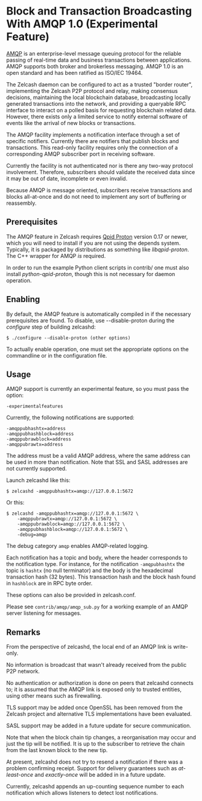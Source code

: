 # Block and Transaction Broadcasting With AMQP 1.0 (Experimental Feature)

[AMQP](https://www.amqp.org/) is an enterprise-level message queuing
protocol for the reliable passing of real-time data and business
transactions between applications.  AMQP supports both broker and
brokerless messaging.  AMQP 1.0 is an open standard and has been
ratified as ISO/IEC 19464.

The Zelcash daemon can be configured to act as a trusted "border
router", implementing the Zelcash P2P protocol and relay, making
consensus decisions, maintaining the local blockchain database,
broadcasting locally generated transactions into the network, and
providing a queryable RPC interface to interact on a polled basis for
requesting blockchain related data. However, there exists only a
limited service to notify external software of events like the arrival
of new blocks or transactions.

The AMQP facility implements a notification interface through a set
of specific notifiers. Currently there are notifiers that publish
blocks and transactions. This read-only facility requires only the
connection of a corresponding AMQP subscriber port in receiving
software.

Currently the facility is not authenticated nor is there any two-way
protocol involvement. Therefore, subscribers should validate the
received data since it may be out of date, incomplete or even invalid.

Because AMQP is message oriented, subscribers receive transactions
and blocks all-at-once and do not need to implement any sort of
buffering or reassembly.

## Prerequisites

The AMQP feature in Zelcash requires [Qpid Proton](https://qpid.apache.org/proton/)
version 0.17 or newer, which you will need to install if you are not
using the depends system. Typically, it is packaged by distributions as
something like *libqpid-proton*. The C++ wrapper for AMQP *is* required.

In order to run the example Python client scripts in contrib/ one must
also install *python-qpid-proton*, though this is not necessary for
daemon operation.

## Enabling

By default, the AMQP feature is automatically compiled in if the
necessary prerequisites are found.  To disable, use --disable-proton
during the *configure* step of building zelcashd:

    $ ./configure --disable-proton (other options)

To actually enable operation, one must set the appropriate options on
the commandline or in the configuration file.

## Usage

AMQP support is currently an experimental feature, so you must pass
the option:

    -experimentalfeatures

Currently, the following notifications are supported:

    -amqppubhashtx=address
    -amqppubhashblock=address
    -amqppubrawblock=address
    -amqppubrawtx=address

The address must be a valid AMQP address, where the same address can be
used in more than notification.  Note that SSL and SASL addresses are
not currently supported.

Launch zelcashd like this:

    $ zelcashd -amqppubhashtx=amqp://127.0.0.1:5672

Or this:

    $ zelcashd -amqppubhashtx=amqp://127.0.0.1:5672 \
        -amqppubrawtx=amqp://127.0.0.1:5672 \
        -amqppubrawblock=amqp://127.0.0.1:5672 \
        -amqppubhashblock=amqp://127.0.0.1:5672 \
        -debug=amqp

The debug category `amqp` enables AMQP-related logging.

Each notification has a topic and body, where the header corresponds
to the notification type. For instance, for the notification `-amqpubhashtx`
the topic is `hashtx` (no null terminator) and the body is the hexadecimal
transaction hash (32 bytes).  This transaction hash and the block hash
found in `hashblock` are in RPC byte order.

These options can also be provided in zelcash.conf.

Please see `contrib/amqp/amqp_sub.py` for a working example of an
AMQP server listening for messages.

## Remarks

From the perspective of zelcashd, the local end of an AMQP link is write-only.

No information is broadcast that wasn't already received from the public
P2P network.

No authentication or authorization is done on peers that zelcashd connects
to; it is assumed that the AMQP link is exposed only to trusted entities,
using other means such as firewalling.

TLS support may be added once OpenSSL has been removed from the Zelcash
project and alternative TLS implementations have been evaluated.

SASL support may be added in a future update for secure communication.

Note that when the block chain tip changes, a reorganisation may occur
and just the tip will be notified. It is up to the subscriber to
retrieve the chain from the last known block to the new tip.

At present, zelcashd does not try to resend a notification if there was
a problem confirming receipt.  Support for delivery guarantees such as
*at-least-once* and *exactly-once* will be added in in a future update.

Currently, zelcashd appends an up-counting sequence number to each notification
which allows listeners to detect lost notifications.

